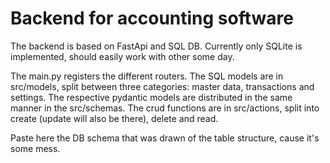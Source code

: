 
# Backend for accounting software

The backend is based on FastApi and SQL DB.
Currently only SQLite is implemented, should easily work with other some day.

The main.py registers the different routers.
The SQL models are in src/models, split between three categories: master data, transactions and settings.
The respective pydantic models are distributed in the same manner in the src/schemas.
The crud functions are in src/actions, split into create (update will also be there), delete and read.

Paste here the DB schema that was drawn of the table structure, cause it's some mess.
